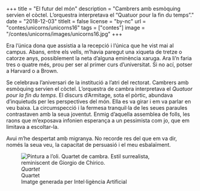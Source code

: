 +++
title = "El futur del món"
description = "Cambrers amb esmòquing servien el còctel. L’orquestra interpretava el “Quatuor pour la fin du temps”."
date = "2018-12-03"
titleIt = false
license = "by-nc"
url = "contes/unicorns/unicorns16"
tags = ["contes"]
image = "/contes/unicorns/images/unicorns16.jpg"
+++

Era l’única dona que assistia a la recepció i l’única que he vist mai al campus. Abans, entre els vells, m’havia paregut una xiqueta de tretze o catorze anys, possiblement la neta d’alguna eminència xaruga. Ara li’n faria tres o quatre més, prou per ser al primer curs d’universitat. Si no ací, potser a Harvard o a Brown.

Se celebrava l’aniversari de la institució a l’atri del rectorat. Cambrers amb esmòquing servien el còctel. L’orquestra de cambra interpretava el *Quatuor pour la fin du temps*. El discurs d’Armitage, sota el pòrtic, abundava d’inquietuds per les perspectives del món. Ella es va girar i em va parlar en veu baixa. La circumspecció i la fermesa tranquil·la de les seues paraules contrastaven amb la seua joventut. Enmig d’aquella assemblea de folls, les raons que m’exposava infonien esperança a un pessimista com jo, que em limitava a escoltar-la.

Avui m’he despertat amb migranya. No recorde res del que em va dir, només la seua veu, la capacitat de persuasió i el meu esbalaïment.

<figure class="illustration"><img src="/contes/unicorns/images/unicorns16.jpg" alt="Pintura a l’oli. Quartet de cambra. Estil surrealista, reminiscent de Giorgio de Chirico."><figcaption><em>Quartet</em><br>Quartet<br><span class="ai-disclaimer">Imatge generada per Intel·ligència Artificial</span></figcaption></figure>

